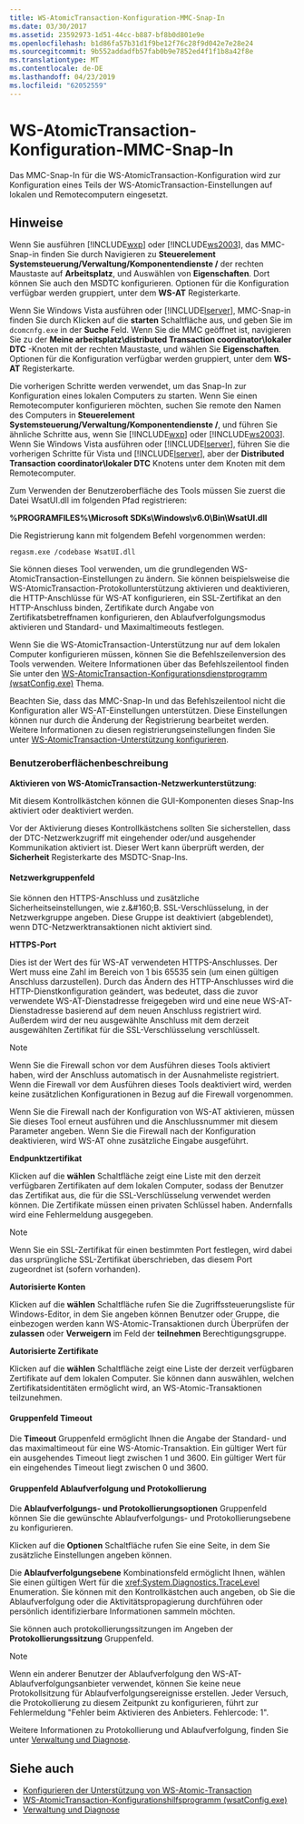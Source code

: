```yaml
---
title: WS-AtomicTransaction-Konfiguration-MMC-Snap-In
ms.date: 03/30/2017
ms.assetid: 23592973-1d51-44cc-b887-bf8b0d801e9e
ms.openlocfilehash: b1d86fa57b31d1f9be12f76c28f9d042e7e28e24
ms.sourcegitcommit: 9b552addadfb57fab0b9e7852ed4f1f1b8a42f8e
ms.translationtype: MT
ms.contentlocale: de-DE
ms.lasthandoff: 04/23/2019
ms.locfileid: "62052559"
---
```

# <a name="ws-atomictransaction-configuration-mmc-snap-in"></a>WS-AtomicTransaction-Konfiguration-MMC-Snap-In
Das MMC-Snap-In für die WS-AtomicTransaction-Konfiguration wird zur Konfiguration eines Teils der WS-AtomicTransaction-Einstellungen auf lokalen und Remotecomputern eingesetzt.  
  
## <a name="remarks"></a>Hinweise  
 Wenn Sie ausführen [!INCLUDE[wxp](../../../includes/wxp-md.md)] oder [!INCLUDE[ws2003](../../../includes/ws2003-md.md)], das MMC-Snap-in finden Sie durch Navigieren zu **Steuerelement Systemsteuerung/Verwaltung/Komponentendienste /** der rechten Maustaste auf **Arbeitsplatz**, und Auswählen von **Eigenschaften**. Dort können Sie auch den MSDTC konfigurieren. Optionen für die Konfiguration verfügbar werden gruppiert, unter dem **WS-AT** Registerkarte.  
  
 Wenn Sie Windows Vista ausführen oder [!INCLUDE[lserver](../../../includes/lserver-md.md)], MMC-Snap-in finden Sie durch Klicken auf die **starten** Schaltfläche aus, und geben Sie im `dcomcnfg.exe` in der **Suche** Feld. Wenn Sie die MMC geöffnet ist, navigieren Sie zu der **Meine arbeitsplatz\distributed Transaction coordinator\lokaler DTC** -Knoten mit der rechten Maustaste, und wählen Sie **Eigenschaften**. Optionen für die Konfiguration verfügbar werden gruppiert, unter dem **WS-AT** Registerkarte.  
  
 Die vorherigen Schritte werden verwendet, um das Snap-In zur Konfiguration eines lokalen Computers zu starten. Wenn Sie einen Remotecomputer konfigurieren möchten, suchen Sie remote den Namen des Computers in **Steuerelement Systemsteuerung/Verwaltung/Komponentendienste /**, und führen Sie ähnliche Schritte aus, wenn Sie [!INCLUDE[wxp](../../../includes/wxp-md.md)] oder [!INCLUDE[ws2003](../../../includes/ws2003-md.md)]. Wenn Sie Windows Vista ausführen oder [!INCLUDE[lserver](../../../includes/lserver-md.md)], führen Sie die vorherigen Schritte für Vista und [!INCLUDE[lserver](../../../includes/lserver-md.md)], aber der **Distributed Transaction coordinator\lokaler DTC** Knotens unter dem Knoten mit dem Remotecomputer.  
  
 Zum Verwenden der Benutzeroberfläche des Tools müssen Sie zuerst die Datei WsatUI.dll im folgenden Pfad registrieren:  
  
 **%PROGRAMFILES%\Microsoft SDKs\Windows\v6.0\Bin\WsatUI.dll**  
  
 Die Registrierung kann mit folgendem Befehl vorgenommen werden:  
  
```Output  
regasm.exe /codebase WsatUI.dll  
```  
  
 Sie können dieses Tool verwenden, um die grundlegenden WS-AtomicTransaction-Einstellungen zu ändern. Sie können beispielsweise die WS-AtomicTransaction-Protokollunterstützung aktivieren und deaktivieren, die HTTP-Anschlüsse für WS-AT konfigurieren, ein SSL-Zertifikat an den HTTP-Anschluss binden, Zertifikate durch Angabe von Zertifikatsbetreffnamen konfigurieren, den Ablaufverfolgungsmodus aktivieren und Standard- und Maximaltimeouts festlegen.  
  
 Wenn Sie die WS-AtomicTransaction-Unterstützung nur auf dem lokalen Computer konfigurieren müssen, können Sie die Befehlszeilenversion des Tools verwenden. Weitere Informationen über das Befehlszeilentool finden Sie unter den [WS-AtomicTransaction-Konfigurationsdienstprogramm (wsatConfig.exe)](../../../docs/framework/wcf/ws-atomictransaction-configuration-utility-wsatconfig-exe.md) Thema.  
  
 Beachten Sie, dass das MMC-Snap-In und das Befehlszeilentool nicht die Konfiguration aller WS-AT-Einstellungen unterstützen. Diese Einstellungen können nur durch die Änderung der Registrierung bearbeitet werden. Weitere Informationen zu diesen registrierungseinstellungen finden Sie unter [WS-AtomicTransaction-Unterstützung konfigurieren](../../../docs/framework/wcf/feature-details/configuring-ws-atomic-transaction-support.md).  
  
### <a name="user-interface-description"></a>Benutzeroberflächenbeschreibung  
 **Aktivieren von WS-AtomicTransaction-Netzwerkunterstützung**:  
  
 Mit diesem Kontrollkästchen können die GUI-Komponenten dieses Snap-Ins aktiviert oder deaktiviert werden.  
  
 Vor der Aktivierung dieses Kontrollkästchens sollten Sie sicherstellen, dass der DTC-Netzwerkzugriff mit eingehender oder/und ausgehender Kommunikation aktiviert ist. Dieser Wert kann überprüft werden, der **Sicherheit** Registerkarte des MSDTC-Snap-Ins.  
  
#### <a name="network-group-box"></a>Netzwerkgruppenfeld  
 Sie können den HTTPS-Anschluss und zusätzliche Sicherheitseinstellungen, wie z.&amp;#160;B. SSL-Verschlüsselung, in der Netzwerkgruppe angeben. Diese Gruppe ist deaktiviert (abgeblendet), wenn DTC-Netzwerktransaktionen nicht aktiviert sind.  
  
 **HTTPS-Port**  
  
 Dies ist der Wert des für WS-AT verwendeten HTTPS-Anschlusses. Der Wert muss eine Zahl im Bereich von 1 bis 65535 sein (um einen gültigen Anschluss darzustellen). Durch das Ändern des HTTP-Anschlusses wird die HTTP-Dienstkonfiguration geändert, was bedeutet, dass die zuvor verwendete WS-AT-Dienstadresse freigegeben wird und eine neue WS-AT-Dienstadresse basierend auf dem neuen Anschluss registriert wird. Außerdem wird der neu ausgewählte Anschluss mit dem derzeit ausgewählten Zertifikat für die SSL-Verschlüsselung verschlüsselt.  
  
> [!NOTE]
>  Wenn Sie die Firewall schon vor dem Ausführen dieses Tools aktiviert haben, wird der Anschluss automatisch in der Ausnahmeliste registriert. Wenn die Firewall vor dem Ausführen dieses Tools deaktiviert wird, werden keine zusätzlichen Konfigurationen in Bezug auf die Firewall vorgenommen.  
  
 Wenn Sie die Firewall nach der Konfiguration von WS-AT aktivieren, müssen Sie dieses Tool erneut ausführen und die Anschlussnummer mit diesem Parameter angeben. Wenn Sie die Firewall nach der Konfiguration deaktivieren, wird WS-AT ohne zusätzliche Eingabe ausgeführt.  
  
 **Endpunktzertifikat**  
  
 Klicken auf die **wählen** Schaltfläche zeigt eine Liste mit den derzeit verfügbaren Zertifikaten auf dem lokalen Computer, sodass der Benutzer das Zertifikat aus, die für die SSL-Verschlüsselung verwendet werden können. Die Zertifikate müssen einen privaten Schlüssel haben. Andernfalls wird eine Fehlermeldung ausgegeben.  
  
> [!NOTE]
>  Wenn Sie ein SSL-Zertifikat für einen bestimmten Port festlegen, wird dabei das ursprüngliche SSL-Zertifikat überschrieben, das diesem Port zugeordnet ist (sofern vorhanden).  
  
 **Autorisierte Konten**  
  
 Klicken auf die **wählen** Schaltfläche rufen Sie die Zugriffssteuerungsliste für Windows-Editor, in dem Sie angeben können Benutzer oder Gruppe, die einbezogen werden kann WS-Atomic-Transaktionen durch Überprüfen der **zulassen** oder **Verweigern** im Feld der **teilnehmen** Berechtigungsgruppe.  
  
 **Autorisierte Zertifikate**  
  
 Klicken auf die **wählen** Schaltfläche zeigt eine Liste der derzeit verfügbaren Zertifikate auf dem lokalen Computer. Sie können dann auswählen, welchen Zertifikatsidentitäten ermöglicht wird, an WS-Atomic-Transaktionen teilzunehmen.  
  
#### <a name="timeout-group-box"></a>Gruppenfeld Timeout  
 Die **Timeout** Gruppenfeld ermöglicht Ihnen die Angabe der Standard- und das maximaltimeout für eine WS-Atomic-Transaktion. Ein gültiger Wert für ein ausgehendes Timeout liegt zwischen 1 und 3600. Ein gültiger Wert für ein eingehendes Timeout liegt zwischen 0 und 3600.  
  
#### <a name="tracing-and-logging-group-box"></a>Gruppenfeld Ablaufverfolgung und Protokollierung  
 Die **Ablaufverfolgungs- und Protokollierungsoptionen** Gruppenfeld können Sie die gewünschte Ablaufverfolgungs- und Protokollierungsebene zu konfigurieren.  
  
 Klicken auf die **Optionen** Schaltfläche rufen Sie eine Seite, in dem Sie zusätzliche Einstellungen angeben können.  
  
 Die **Ablaufverfolgungsebene** Kombinationsfeld ermöglicht Ihnen, wählen Sie einen gültigen Wert für die <xref:System.Diagnostics.TraceLevel> Enumeration. Sie können mit den Kontrollkästchen auch angeben, ob Sie die Ablaufverfolgung oder die Aktivitätspropagierung durchführen oder persönlich identifizierbare Informationen sammeln möchten.  
  
 Sie können auch protokollierungssitzungen im Angeben der **Protokollierungssitzung** Gruppenfeld.  
  
> [!NOTE]
>  Wenn ein anderer Benutzer der Ablaufverfolgung den WS-AT-Ablaufverfolgungsanbieter verwendet, können Sie keine neue Protokollsitzung für Ablaufverfolgungsereignisse erstellen. Jeder Versuch, die Protokollierung zu diesem Zeitpunkt zu konfigurieren, führt zur Fehlermeldung "Fehler beim Aktivieren des Anbieters. Fehlercode: 1".  
  
 Weitere Informationen zu Protokollierung und Ablaufverfolgung, finden Sie unter [Verwaltung und Diagnose](../../../docs/framework/wcf/diagnostics/index.md).  
  
## <a name="see-also"></a>Siehe auch

- [Konfigurieren der Unterstützung von WS-Atomic-Transaction](../../../docs/framework/wcf/feature-details/configuring-ws-atomic-transaction-support.md)
- [WS-AtomicTransaction-Konfigurationshilfsprogramm (wsatConfig.exe)](../../../docs/framework/wcf/ws-atomictransaction-configuration-utility-wsatconfig-exe.md)
- [Verwaltung und Diagnose](../../../docs/framework/wcf/diagnostics/index.md)
